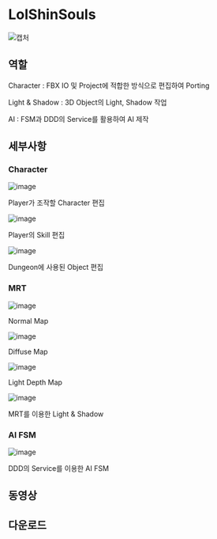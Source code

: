 # LolShinSouls
![캡처](https://user-images.githubusercontent.com/40855235/234498154-ffaa7cd6-9bbb-4f14-b423-c42b302dc000.PNG)

## 역할
Character : FBX IO 및 Project에 적합한 방식으로 편집하여 Porting

Light & Shadow : 3D Object의 Light, Shadow 작업

AI : FSM과 DDD의 Service를 활용하여 AI 제작

## 세부사항
### Character
![image](https://user-images.githubusercontent.com/40855235/234498481-6722a660-c0b8-4689-9eab-9d5e8ada5911.png)

Player가 조작할 Character 편집

![image](https://user-images.githubusercontent.com/40855235/234498595-732e561c-6799-4bae-8fc6-7e34de336487.png)

Player의 Skill 편집

![image](https://user-images.githubusercontent.com/40855235/234498636-d2dfd20e-1c1c-49fd-ae02-e8748c93800c.png)

Dungeon에 사용된 Object 편집

### MRT
![image](https://user-images.githubusercontent.com/40855235/234498775-cdb615fc-b65a-497e-924f-484217d67b01.png)

Normal Map

![image](https://user-images.githubusercontent.com/40855235/234498783-e1cd72a2-b2e6-4577-9931-ed3b35b9908d.png)

Diffuse Map

![image](https://user-images.githubusercontent.com/40855235/234498792-b1345301-16ae-44fd-ae08-fd2c77265a9e.png)

Light Depth Map

![image](https://user-images.githubusercontent.com/40855235/234498798-f2f7075e-7dfa-48b9-afbe-9cc765309182.png)

MRT를 이용한 Light & Shadow

### AI FSM
![image](https://user-images.githubusercontent.com/40855235/234499150-cf4369f9-bea0-458c-baa5-ada8ca24a13c.png)

DDD의 Service를 이용한 AI FSM

## 동영상

## 다운로드
